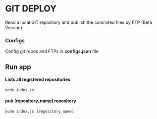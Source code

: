# GIT DEPLOY

Read a local GIT repository and publish the commited files by FTP
(Beta Version)

### Configs

Config git repos and FTPs in **configs.json** file

## Run app

#### Lists all registered repositories

```
node index.js
```
#### pub [repository_name] repository

```
node index.js [repository_name]
```